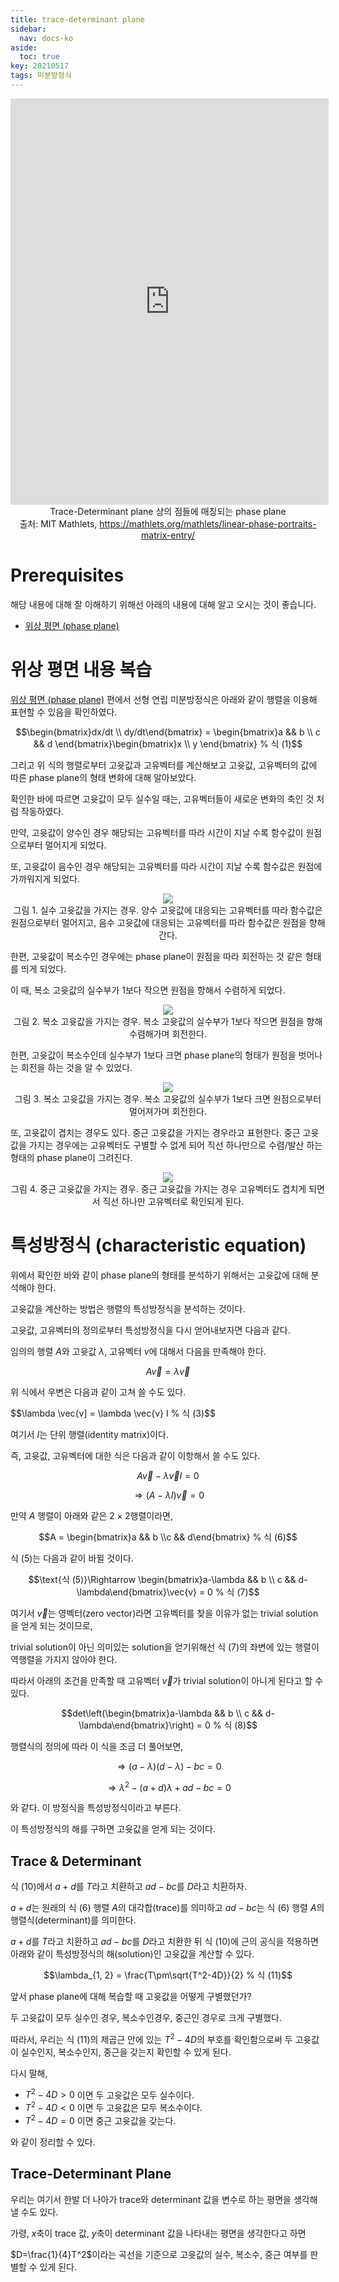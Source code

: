 ```yaml
---
title: trace-determinant plane
sidebar:
  nav: docs-ko
aside:
  toc: true
key: 20210517
tags: 미분방정식
---
```



<p align = "center">
  <iframe width= "101%" height = "650" src = "https://mathlets.org/javascript/build/linPhasePorMatrix.html" frameborder = "0"></iframe>
  <br>
  Trace-Determinant plane 상의 점들에 매칭되는 phase plane
  <br>
  출처: MIT Mathlets, 
  <a href = "https://mathlets.org/mathlets/linear-phase-portraits-matrix-entry/">https://mathlets.org/mathlets/linear-phase-portraits-matrix-entry/</a>
</p>

# Prerequisites

해당 내용에 대해 잘 이해하기 위해선 아래의 내용에 대해 알고 오시는 것이 좋습니다.

* [위상 평면 (phase plane)](https://angeloyeo.github.io/2021/05/12/phase_plane.html)

# 위상 평면 내용 복습

[위상 평면 (phase plane)](https://angeloyeo.github.io/2021/05/12/phase_plane.html) 편에서 선형 연립 미분방정식은 아래와 같이 행렬을 이용해 표현할 수 있음을 확인하였다.

$$\begin{bmatrix}dx/dt \\ dy/dt\end{bmatrix} = \begin{bmatrix}a && b \\ c && d \end{bmatrix}\begin{bmatrix}x \\ y \end{bmatrix} % 식 (1)$$

그리고 위 식의 행렬로부터 고윳값과 고유벡터를 계산해보고 고윳값, 고유벡터의 값에 따른 phase plane의 형태 변화에 대해 알아보았다.

확인한 바에 따르면 고윳값이 모두 실수일 때는, 고유벡터들이 새로운 변화의 축인 것 처럼 작동하였다.

만약, 고윳값이 양수인 경우 해당되는 고유벡터를 따라 시간이 지날 수록 함수값이 원점으로부터 멀어지게 되었다. 

또, 고윳값이 음수인 경우 해당되는 고유벡터를 따라 시간이 지날 수록 함수값은 원점에 가까워지게 되었다.

<p align = "center">
  <img src = "https://raw.githubusercontent.com/angeloyeo/angeloyeo.github.io/master/pics/2021-05-17-trace_determinant_plane/pic1.png">
  <br>
  그림 1. 실수 고윳값을 가지는 경우. 양수 고윳값에 대응되는 고유벡터를 따라 함수값은 원점으로부터 멀어지고, 음수 고윳값에 대응되는 고유벡터를 따라 함수값은 원점을 향해 간다.
</p>

한편, 고윳값이 복소수인 경우에는 phase plane이 원점을 따라 회전하는 것 같은 형태를 띄게 되었다. 

이 때, 복소 고윳값의 실수부가 1보다 작으면 원점을 향해서 수렴하게 되었다.

<p align = "center">
  <img src = "https://raw.githubusercontent.com/angeloyeo/angeloyeo.github.io/master/pics/2021-05-17-trace_determinant_plane/pic2.png">
  <br>
  그림 2. 복소 고윳값을 가지는 경우. 복소 고윳값의 실수부가 1보다 작으면 원점을 향해 수렴해가며 회전한다.
</p>

한편, 고윳값이 복소수인데 실수부가 1보다 크면 phase plane의 형태가 원점을 벗어나는 회전을 하는 것을 알 수 있었다.

<p align = "center">
  <img src = "https://raw.githubusercontent.com/angeloyeo/angeloyeo.github.io/master/pics/2021-05-17-trace_determinant_plane/pic3.png">
  <br>
  그림 3. 복소 고윳값을 가지는 경우. 복소 고윳값의 실수부가 1보다 크면 원점으로부터 멀어져가며 회전한다.
</p>

또, 고윳값이 겹치는 경우도 있다. 중근 고윳값을 가지는 경우라고 표현한다. 중근 고윳값을 가지는 경우에는 고유벡터도 구별할 수 없게 되어 직선 하나만으로 수렴/발산 하는 형태의 phase plane이 그려진다.

<p align = "center">
  <img src = "https://raw.githubusercontent.com/angeloyeo/angeloyeo.github.io/master/pics/2021-05-17-trace_determinant_plane/pic4.png">
  <br>
  그림 4. 중근 고윳값을 가지는 경우. 중근 고윳값을 가지는 경우 고유벡터도 겹치게 되면서 직선 하나만 고유벡터로 확인되게 된다.
</p>

# 특성방정식 (characteristic equation)

위에서 확인한 바와 같이 phase plane의 형태를 분석하기 위해서는 고윳값에 대해 분석해야 한다.

고윳값을 계산하는 방법은 행렬의 특성방정식을 분석하는 것이다.

고윳값, 고유벡터의 정의로부터 특성방정식을 다시 얻어내보자면 다음과 같다.

임의의 행렬 $A$와 고윳값 $\lambda$, 고유벡터 $v$에 대해서 다음을 만족해야 한다.

$$A\vec{v} = \lambda \vec{v} % 식 (2)$$

위 식에서 우변은 다음과 같이 고쳐 쓸 수도 있다.

$$\lambda \vec{v] = \lambda \vec{v} I % 식 (3)$$

여기서 $I$는 단위 행렬(identity matrix)이다.

즉, 고윳값, 고유벡터에 대한 식은 다음과 같이 이항해서 쓸 수도 있다.

$$A\vec{v} - \lambda \vec{v} I = 0 % 식 (4)$$

$$\Rightarrow (A-\lambda I)\vec{v} = 0 % 식 (5)$$

만약 $A$ 행렬이 아래와 같은 $2\times 2$행렬이라면,

$$A = \begin{bmatrix}a && b \\c && d\end{bmatrix} % 식 (6)$$

식 (5)는 다음과 같이 바뀔 것이다.

$$\text{식 (5)}\Rightarrow \begin{bmatrix}a-\lambda && b \\ c && d-\lambda\end{bmatrix}\vec{v} = 0 % 식 (7)$$

여기서 $\vec{v}$는 영벡터(zero vector)라면 고유벡터를 찾을 이유가 없는 trivial solution을 얻게 되는 것이므로,

trivial solution이 아닌 의미있는 solution을 얻기위해선 식 (7)의 좌변에 있는 행렬이 역행렬을 가지지 않아야 한다.

따라서 아래의 조건을 만족할 때 고유벡터 $\vec{v}$가 trivial solution이 아니게 된다고 할 수 있다.

$$det\left(\begin{bmatrix}a-\lambda && b \\ c && d-\lambda\end{bmatrix}\right) = 0 % 식 (8)$$

행렬식의 정의에 따라 이 식을 조금 더 풀어보면,

$$\Rightarrow (a-\lambda)(d-\lambda)-bc = 0  % 식 (9)$$

$$\Rightarrow \lambda ^2 - (a+d)\lambda + ad-bc = 0 % 식 (10)$$

와 같다. 이 방정식을 특성방정식이라고 부른다.

이 특성방정식의 해를 구하면 고윳값을 얻게 되는 것이다.

## Trace & Determinant

식 (10)에서 $a+d$를 $T$라고 치환하고 $ad-bc$를 $D$라고 치환하자.

$a+d$는 원래의 식 (6) 행렬 $A$의 대각합(trace)를 의미하고 $ad-bc$는 식 (6) 행렬 $A$의 행렬식(determinant)를 의미한다.

$a+d$를 $T$라고 치환하고 $ad-bc$를 $D$라고 치환한 뒤 식 (10)에 근의 공식을 적용하면 아래와 같이 특성방정식의 해(solution)인 고윳값을 계산할 수 있다.

$$\lambda_{1, 2} = \frac{T\pm\sqrt{T^2-4D}}{2} % 식 (11)$$

앞서 phase plane에 대해 복습할 때 고윳값을 어떻게 구별했던가?

두 고윳값이 모두 실수인 경우, 복소수인경우, 중근인 경우로 크게 구별했다.

따라서, 우리는 식 (11)의 제곱근 안에 있는 $T^2-4D$의 부호를 확인함으로써 두 고윳값이 실수인지, 복소수인지, 중근을 갖는지 확인할 수 있게 된다.

다시 말해,

* $T^2-4D > 0$ 이면 두 고윳값은 모두 실수이다.
* $T^2-4D < 0$ 이면 두 고윳값은 모두 복소수이다.
* $T^2-4D = 0$ 이면 중근 고윳값을 갖는다.

와 같이 정리할 수 있다.

## Trace-Determinant Plane

우리는 여기서 한발 더 나아가 trace와 determinant 값을 변수로 하는 평면을 생각해낼 수도 있다.

가령, $x$축이 trace 값, $y$축이 determinant 값을 나타내는 평면을 생각한다고 하면

$D=\frac{1}{4}T^2$이라는 곡선을 기준으로 고윳값의 실수, 복소수, 중근 여부를 판별할 수 있게 된다.